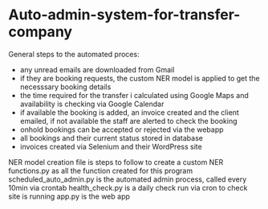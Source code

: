 # Auto-admin-system-for-transfer-company
General steps to the automated proces:
- any unread emails are downloaded from Gmail
- if they are booking requests, the custom NER model is applied to get the necesssary booking details
- the time required for the transfer i calculated using Google Maps and availability is checking via Google Calendar
- if available the booking is added, an invoice created and the client emailed, if not available the staff are alerted to check the booking
- onhold bookings can be accepted or rejected via the webapp
- all bookings and their current status stored in database
- invoices created via Selenium and their WordPress site
 

NER model creation file is steps to follow to create a custom NER 
functions.py as all the function created for this program
scheduled_auto_admin.py is the automated admin process, called every 10min via crontab
health_check.py is a daily check run via cron to check site is running
app.py is the web app 
